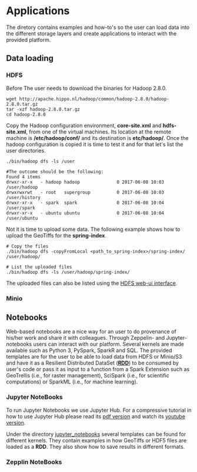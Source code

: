 # Applications

The diretory contains examples and how-to's so the user can load data into the different storage layers and create applications to interact with the provided platform.

## Data loading

### HDFS

Before The user needs to download the binaries for Hadoop 2.8.0.
```
wget http://apache.hippo.nl/hadoop/common/hadoop-2.8.0/hadoop-2.8.0.tar.gz
tar -xzf hadoop-2.8.0.tar.gz
cd hadoop-2.8.0
```
Copy the Hadoop configuration environment, **core-site.xml** and **hdfs-site.xml**, from one of the virtual machines. Its location at the remote machine is **/etc/hadoop/conf/** and its destination is **etc/hadoop/**.
Once the hadoop configuration is copied it is time to test it and for that let's list the user directories.
```
./bin/hadoop dfs -ls /user

#The outcome should be the following:
Found 4 items
drwxr-xr-x   - hadoop hadoop              0 2017-06-08 10:03 /user/hadoop
drwxrwxrwt   - root   supergroup          0 2017-06-08 10:03 /user/history
drwxr-xr-x   - spark  spark               0 2017-06-08 10:04 /user/spark
drwxr-xr-x   - ubuntu ubuntu              0 2017-06-08 10:04 /user/ubuntu
```

Not it is time to upload some data. The following example shows how to upload the GeoTiffs for the **spring-index**.
```
# Copy the files
./bin/hadoop dfs -copyFromLocal <path_to_spring-index>/spring-index/ /user/hadoop/

# List the uploaded files
./bin/hadoop dfs -ls /user/hadoop/spring-index/
```

The uploaded files can also be listed using the [HDFS web-ui interface](https://github.com/nlesc-sherlock/emma/blob/223f93d91b63399cded51c52faa375ad77601fbd/hadoop.md#hadoop).

### Minio


## Notebooks

Web-based notebooks are a nice way for an user to do provenance of his/her work and share it with colleagues. Through Zeppelin- and Jupyter- notebooks users can interact with our platform. Several kernels are made available such as Python 3, PySpark, SparkR and SQL. The provided templates are for the user to be able to load data from HDFS or Minio/S3 and have it as a Resilient Distributed DataSet ([**RDD**](https://spark.apache.org/docs/latest/programming-guide.html#resilient-distributed-datasets-rdds)) to be consumed by user's code or pass it as input to a function from a Spark Extension such as GeoTrellis (i.e., for raster management), SciSpark (i.e., for scientific computations) or SparkML (i.e., for machine learning).

### Jupyter NoteBooks
To run Jupyter Notebooks we use Jupyter Hub. For a compressive tutorial in how to use Jupyter Hub please read its [pdf version](https://github.com/jupyterhub/jupyterhub-tutorial/blob/master/JupyterHub.pdf) and watch its [youtube version](https://youtu.be/gSVvxOchT8Y).

Under the directory [jupyter_notebooks]() several templates can be found for different kernels. They contain examples in how GeoTiffs or HDF5 files are loaded as a **RDD**. They also show how to save results in different formats.

### Zepplin NoteBooks

